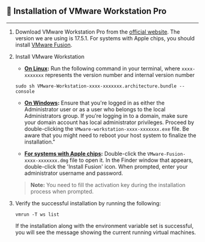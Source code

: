 ## 💾 Installation of VMware Workstation Pro 

---

1. Download VMware Workstation Pro from the [official website](https://www.vmware.com/products/workstation-pro/workstation-pro-evaluation.html). The version we are using is 17.5.1. For systems with Apple chips, you should install [VMware Fusion](https://www.vmware.com/go/getfusion).

2. Install VMware Workstation
    - **[On Linux](https://docs.vmware.com/en/VMware-Workstation-Pro/17/com.vmware.ws.using.doc/GUID-1F5B1F14-A586-4A56-83FA-2E7D8333D5CA.html):** Run the following command in your terminal, where `xxxx-xxxxxxx` represents the version number and internal version number
    ```
    sudo sh VMware-Workstation-xxxx-xxxxxxx.architecture.bundle --console
    ```   

   - **[On Windows](https://docs.vmware.com/en/VMware-Workstation-Pro/17/com.vmware.ws.using.doc/GUID-F5A7B3CB-9141-458B-A256-E0C3EA805AAA.html):**  Ensure that you're logged in as either the Administrator user or as a user who belongs to the local Administrators group. If you're logging in to a domain, make sure your domain account has local administrator privileges. Proceed by double-clicking the `VMware-workstation-xxxx-xxxxxxx.exe` file. Be aware that you might need to reboot your host system to finalize the installation."

    - **[For systems with Apple chips](https://docs.vmware.com/en/VMware-Fusion/13/com.vmware.fusion.using.doc/GUID-ACC3A019-93D3-442C-A34E-F7755DF6733B.html):** Double-click the `VMware-Fusion-xxxx-xxxxxxx.dmg`  file to open it. In the Finder window that appears, double-click the 'Install Fusion' icon. When prompted, enter your administrator username and password. 

    > **Note:** You need to fill the activation key during the installation process when prompted.

3. Verify the successful installation by running the following:
    ```
    vmrun -T ws list
    ```
    If the installation along with the environment variable set is successful, you will see the message showing the current running virtual machines.
